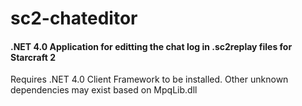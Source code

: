 sc2-chateditor
================
#### .NET 4.0 Application for editting the chat log in .sc2replay files for Starcraft 2 ####

Requires .NET 4.0 Client Framework to be installed. Other unknown dependencies may exist based on MpqLib.dll